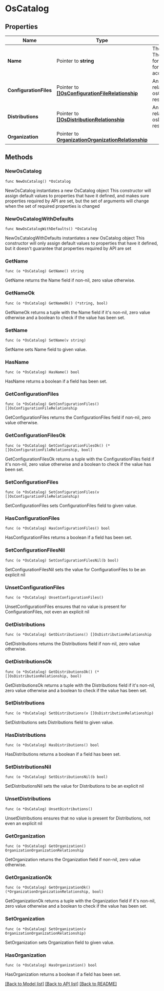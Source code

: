 # OsCatalog

## Properties

Name | Type | Description | Notes
------------ | ------------- | ------------- | -------------
**Name** | Pointer to **string** | The catalog name. There will be one for system and one for each user account. | [optional] 
**ConfigurationFiles** | Pointer to [**[]OsConfigurationFileRelationship**](os.ConfigurationFile.Relationship.md) | An array of relationships to osConfigurationFile resources. | [optional] 
**Distributions** | Pointer to [**[]OsDistributionRelationship**](os.Distribution.Relationship.md) | An array of relationships to osDistribution resources. | [optional] 
**Organization** | Pointer to [**OrganizationOrganizationRelationship**](organization.Organization.Relationship.md) |  | [optional] 

## Methods

### NewOsCatalog

`func NewOsCatalog() *OsCatalog`

NewOsCatalog instantiates a new OsCatalog object
This constructor will assign default values to properties that have it defined,
and makes sure properties required by API are set, but the set of arguments
will change when the set of required properties is changed

### NewOsCatalogWithDefaults

`func NewOsCatalogWithDefaults() *OsCatalog`

NewOsCatalogWithDefaults instantiates a new OsCatalog object
This constructor will only assign default values to properties that have it defined,
but it doesn't guarantee that properties required by API are set

### GetName

`func (o *OsCatalog) GetName() string`

GetName returns the Name field if non-nil, zero value otherwise.

### GetNameOk

`func (o *OsCatalog) GetNameOk() (*string, bool)`

GetNameOk returns a tuple with the Name field if it's non-nil, zero value otherwise
and a boolean to check if the value has been set.

### SetName

`func (o *OsCatalog) SetName(v string)`

SetName sets Name field to given value.

### HasName

`func (o *OsCatalog) HasName() bool`

HasName returns a boolean if a field has been set.

### GetConfigurationFiles

`func (o *OsCatalog) GetConfigurationFiles() []OsConfigurationFileRelationship`

GetConfigurationFiles returns the ConfigurationFiles field if non-nil, zero value otherwise.

### GetConfigurationFilesOk

`func (o *OsCatalog) GetConfigurationFilesOk() (*[]OsConfigurationFileRelationship, bool)`

GetConfigurationFilesOk returns a tuple with the ConfigurationFiles field if it's non-nil, zero value otherwise
and a boolean to check if the value has been set.

### SetConfigurationFiles

`func (o *OsCatalog) SetConfigurationFiles(v []OsConfigurationFileRelationship)`

SetConfigurationFiles sets ConfigurationFiles field to given value.

### HasConfigurationFiles

`func (o *OsCatalog) HasConfigurationFiles() bool`

HasConfigurationFiles returns a boolean if a field has been set.

### SetConfigurationFilesNil

`func (o *OsCatalog) SetConfigurationFilesNil(b bool)`

 SetConfigurationFilesNil sets the value for ConfigurationFiles to be an explicit nil

### UnsetConfigurationFiles
`func (o *OsCatalog) UnsetConfigurationFiles()`

UnsetConfigurationFiles ensures that no value is present for ConfigurationFiles, not even an explicit nil
### GetDistributions

`func (o *OsCatalog) GetDistributions() []OsDistributionRelationship`

GetDistributions returns the Distributions field if non-nil, zero value otherwise.

### GetDistributionsOk

`func (o *OsCatalog) GetDistributionsOk() (*[]OsDistributionRelationship, bool)`

GetDistributionsOk returns a tuple with the Distributions field if it's non-nil, zero value otherwise
and a boolean to check if the value has been set.

### SetDistributions

`func (o *OsCatalog) SetDistributions(v []OsDistributionRelationship)`

SetDistributions sets Distributions field to given value.

### HasDistributions

`func (o *OsCatalog) HasDistributions() bool`

HasDistributions returns a boolean if a field has been set.

### SetDistributionsNil

`func (o *OsCatalog) SetDistributionsNil(b bool)`

 SetDistributionsNil sets the value for Distributions to be an explicit nil

### UnsetDistributions
`func (o *OsCatalog) UnsetDistributions()`

UnsetDistributions ensures that no value is present for Distributions, not even an explicit nil
### GetOrganization

`func (o *OsCatalog) GetOrganization() OrganizationOrganizationRelationship`

GetOrganization returns the Organization field if non-nil, zero value otherwise.

### GetOrganizationOk

`func (o *OsCatalog) GetOrganizationOk() (*OrganizationOrganizationRelationship, bool)`

GetOrganizationOk returns a tuple with the Organization field if it's non-nil, zero value otherwise
and a boolean to check if the value has been set.

### SetOrganization

`func (o *OsCatalog) SetOrganization(v OrganizationOrganizationRelationship)`

SetOrganization sets Organization field to given value.

### HasOrganization

`func (o *OsCatalog) HasOrganization() bool`

HasOrganization returns a boolean if a field has been set.


[[Back to Model list]](../README.md#documentation-for-models) [[Back to API list]](../README.md#documentation-for-api-endpoints) [[Back to README]](../README.md)


